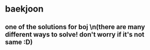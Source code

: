 # baekjoon
## one of the solutions for boj \n(there are many different ways to solve! don't worry if it's not same  :D)
